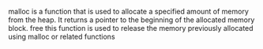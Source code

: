 malloc is a function that is used to allocate a specified amount of memory from the heap. It returns a pointer to the beginning of the allocated memory block. free this function is used to release the memory previously allocated using malloc or related functions
